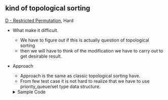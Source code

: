## kind of topological sorting 
[D - Restricted Permutation](https://atcoder.jp/contests/abc223/tasks/abc223_d), Hard
 - What make it difficult.
   - We have to figure out if this is actually question of topological sorting
   - then we will have to think of the modification we have to carry out to get desirable result.
 - Approach
   - Approach is the same as classic topological sorting have.
   - From few test case it is not hard to realize that we have to use priority_queue/set type data structure.
   <details>
   <summary>Sample Code</summary>

     ```cpp

        int n, m;
        cin >> n >> m;

        std ::vector<std ::vector<int>> graph(n + 1);
        std ::vector<int> indegree(n + 1);

        for (int i = 0; i < m; i++) {
          int a, b;
          cin >> a >> b;
          graph[a].push_back(b);
          indegree[b]++;
        }

        priority_queue<int, std ::vector<int>, std::greater<int>> pq;
        for (int i = 1; i <= n; i++)
          if (indegree[i] == 0)
            pq.push(i);

        std ::vector<int> order;
        while (!pq.empty()) {
          auto u = pq.top();
          pq.pop();
          order.push_back(u);
          for (const auto &v : graph[u])
            if (--indegree[v] == 0)
              pq.push(v);
        }

        if (order.size() != n) {
          cout << "-1\n";
          return;
        }
        for (const auto &i : order)
          cout << i << ' ';


     ```
  </details>
